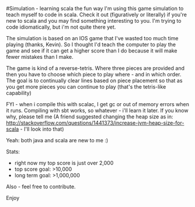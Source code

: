 #Simulation - learning scala the fun way
I'm using this game simulation to teach myself to code in scala.
Check it out (figuratively or literally) if you're new to scala and 
you may find something interesting to you. 
I'm trying to code idiomatically, but i'm not quite there yet.  


The simulation is based on an IOS game that I've wasted too much time playing (thanks, Kevin).
So I thought I'd teach the computer to play the game and see if it can get a 
higher score than I do because it will make fewer mistakes than I make.

The game is kind of a reverse-tetris.  Where three pieces are provided and then
you have to choose which piece to play where - and in which order.  The goal is
to continually clear lines based on piece placement so that as you get more pieces
you can continue to play (that's the tetris-like capability)

FYI - when i compile this with scalac, I get gc or out of memory errors when it runs.
Compiling with sbt works, so whatever - i'll learn it later.  If you know why, please tell me
(A friend suggested changing the heap size as in: 
http://stackoverflow.com/questions/1441373/increase-jvm-heap-size-for-scala - I'll look into that)

Yeah: both java and scala are new to me :)

Stats:
* right now my top score is just over 2,000
* top score goal:  >10,000 
* long term goal:  >1,000,000

Also - feel free to contribute. 

Enjoy

